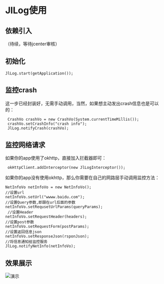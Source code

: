 # JlLog使用
## 依赖引入
（待续，等待jcenter审核）

## 初始化
```
JlLog.start(getApplication());
```
## 监控crash
这一步已经封装好，无需手动调用，当然，如果想主动发出crash信息也是可以的：
```
 CrashVo crashVo = new CrashVo(System.currentTimeMillis());
 crashVo.setCrashInfo("crash info");
 JlLog.notifyCrash(crashVo);
```
## 监控网络请求
如果你的app使用了okhttp，直接加入拦截器即可：
```
 okHttpClient.addInterceptor(new JlLogInterceptor());
```
如果你的app没有使用okhttp，那么你需要在自己的网路层手动调用监控方法：
```
NetInfoVo netInfoVo = new NetInfoVo();
//设置url
netInfoVo.setUrl("wwww.baidu.com");
//设置Query参数,即跟在url后面的参数
netInfoVo.setRequsetUrlParams(queryParams);
 //设置Header
netInfoVo.setRequestHeader(headers);
//设置post参数
netInfoVo.setRequestForm(postParams);
//设置返回信息json
netInfoVo.setResponseJson(rsponJson);
//将信息通知给监控服务
JlLog.notifyNetInfo(netInfoVo);
```

## 效果展示
![演示](http://7xpxx3.com1.z0.glb.clouddn.com/gif/blog/jllog.gif)


